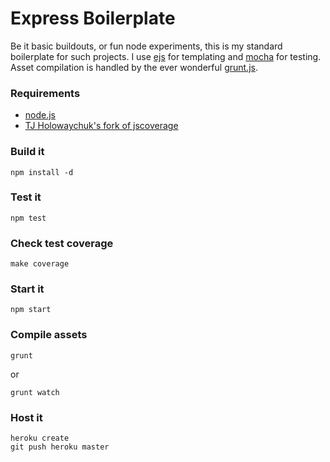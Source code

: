 # Express Boilerplate

Be it basic buildouts, or fun node experiments, this is my standard 
boilerplate for such projects. I use [ejs](https://github.com/visionmedia/ejs) 
for templating and [mocha](https://github.com/visionmedia/mocha) for testing. 
Asset compilation is handled by the ever wonderful [grunt.js](http://gruntjs.com).

### Requirements

- [node.js](http://nodejs.org/)
- [TJ Holowaychuk's fork of jscoverage](https://github.com/visionmedia/node-jscoverage)

### Build it

`npm install -d`

### Test it

`npm test`

### Check test coverage

`make coverage`

### Start it

`npm start`

### Compile assets

`grunt`

or

`grunt watch`

### Host it

``` shell
heroku create
git push heroku master
```
